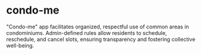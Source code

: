 # condo-me
 "Condo-me" app facilitates organized, respectful use of common areas in condominiums. Admin-defined rules allow residents to schedule, reschedule, and cancel slots, ensuring transparency and fostering collective well-being.
